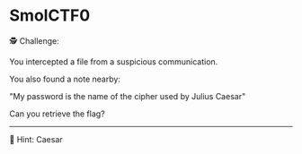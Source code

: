 # SmolCTF0

🕵️ Challenge: 

You intercepted a file from a suspicious communication. 

You also found a note nearby:

"My password is the name of the cipher used by Julius Caesar"

Can you retrieve the flag?

---

🔑 Hint: Caesar
